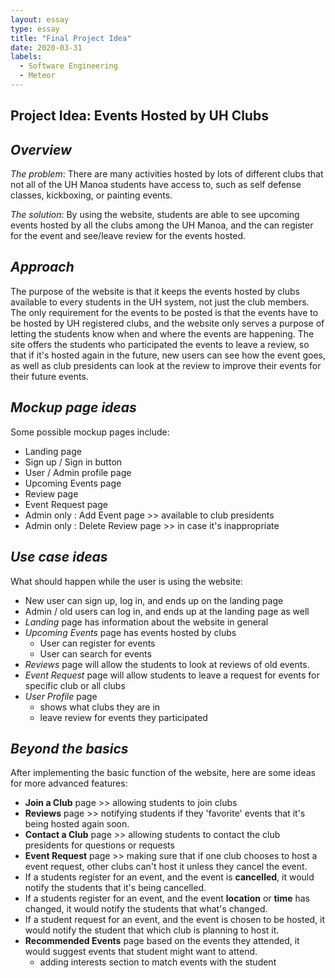 ```yaml
---
layout: essay
type: essay
title: "Final Project Idea"
date: 2020-03-31
labels:
  - Software Engineering
  - Meteor
---
```

## Project Idea: Events Hosted by UH Clubs

## *Overview*
*The problem*: There are many activities hosted by lots of different
clubs that not all of the UH Manoa students have access to, such as 
self defense classes, kickboxing, or painting events.

*The solution*: By using the website, students are able to see upcoming
events hosted by all the clubs among the UH Manoa, and 
the can register for the event and see/leave review for the events hosted.

## *Approach*
The purpose of the website is that it keeps the events hosted by clubs
available to every students in the UH system, not just the club members. 
The only requirement for the events to be posted is that
the events have to be hosted by UH registered clubs, and the website
only serves a purpose of letting the students know when and where
the events are happening. The site offers the students who participated
the events to leave a review, so that if it's hosted again in the 
future, new users can see how the event goes, as well as club presidents
can look at the review to improve their events for their future events. 

## *Mockup page ideas*
Some possible mockup pages include:
* Landing page
* Sign up / Sign in button
* User / Admin profile page
* Upcoming Events page
* Review page
* Event Request page
* Admin only : Add Event page >> available to club presidents
* Admin only : Delete Review page >> in case it's inappropriate 

## *Use case ideas*
What should happen while the user is using the website:
* New user can sign up, log in, and ends up on the landing page
* Admin / old users can log in, and ends up at the landing page as well
* *Landing* page has information about the website in general
* *Upcoming Events* page has events hosted by clubs
  * User can register for events
  * User can search for events
* *Reviews* page will allow the students to look at reviews of old events.
* *Event Request* page will allow students to leave a request for 
events for specific club or all clubs
* *User Profile* page
  * shows what clubs they are in
  * leave review for events they participated

## *Beyond the basics*
After implementing the basic function of the website, here are some 
ideas for more advanced features:
* **Join a Club** page >> allowing students to join clubs
* **Reviews** page >> notifying students if they 'favorite' events that
it's being hosted again soon. 
* **Contact a Club** page >> allowing students to contact the club
presidents for questions or requests
* **Event Request** page >> making sure that if one club chooses to 
host a event request, other clubs can't host it unless they cancel
the event. 
* If a students register for an event, and the event is **cancelled**, 
it would notify the students that it's being cancelled.
* If a students register for an event, and the event **location** 
or **time** has changed, it would notify the students that what's
changed.
* If a student request for an event, and the event is chosen to be 
hosted, it would notify the student that which club is planning to 
host it. 
* **Recommended Events** page based on the events they attended, it
would suggest events that student might want to attend.
  * adding interests section to match events with the student